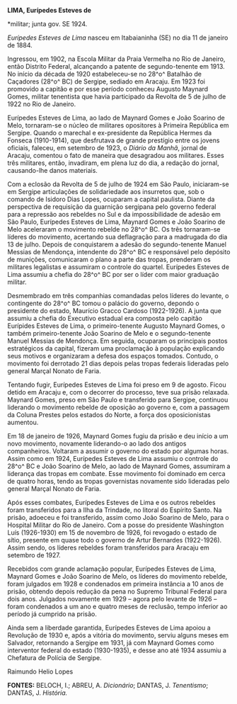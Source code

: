 **LIMA, Eurípedes Esteves de**

\*militar; junta gov. SE 1924.

*Eurípedes Esteves de Lima* nasceu em Itabaianinha (SE) no dia 11 de
janeiro de 1884.

Ingressou, em 1902, na Escola Militar da Praia Vermelha no Rio de
Janeiro, então Distrito Federal, alcançando a patente de segundo-tenente
em 1913. No início da década de 1920 estabeleceu-se no 28^o^ Batalhão de
Caçadores (28^o^ BC) de Sergipe, sediado em Aracaju. Em 1923 foi
promovido a capitão e por esse período conheceu Augusto Maynard Gomes,
militar tenentista que havia participado da Revolta de 5 de julho de
1922 no Rio de Janeiro.

Eurípedes Esteves de Lima, ao lado de Maynard Gomes e João Soarino de
Melo, tornaram-se o núcleo de militares opositores à Primeira República
em Sergipe. Quando o marechal e ex-presidente da República Hermes da
Fonseca (1910-1914), que desfrutava de grande prestígio entre os jovens
oficiais, faleceu, em setembro de 1923, o *Diário da Manhã*, jornal de
Aracaju, comentou o fato de maneira que desagradou aos militares. Esses
três militares, então, invadiram, em plena luz do dia, a redação do
jornal, causando-lhe danos materiais.

Com a eclosão da Revolta de 5 de julho de 1924 em São Paulo,
iniciaram-se em Sergipe articulações de solidariedade aos insurretos
que, sob o comando de Isidoro Dias Lopes, ocuparam a capital paulista.
Diante da perspectiva de requisição da guarnição sergipana pelo governo
federal para a repressão aos rebeldes no Sul e da impossibilidade de
adesão em São Paulo, Eurípedes Esteves de Lima, Maynard Gomes e João
Soarino de Melo aceleraram o movimento rebelde no 28^o^ BC. Os três
tornaram-se líderes do movimento, acertando sua deflagração para a
madrugada do dia 13 de julho. Depois de conquistarem a adesão do
segundo-tenente Manuel Messias de Mendonça, intendente do 28^o^ BC e
responsável pelo depósito de munições, comunicaram o plano a parte das
tropas, prenderam os militares legalistas e assumiram o controle do
quartel. Eurípedes Esteves de Lima assumiu a chefia do 28^o^ BC por ser
o líder com maior graduação militar.

Desmembrado em três companhias comandadas pelos líderes do levante, o
contingente do 28^o^ BC tomou o palácio do governo, depondo o presidente
do estado, Maurício Gracco Cardoso (1922-1926). A junta que assumiu a
chefia do Executivo estadual era composta pelo capitão Eurípides Esteves
de Lima, o primeiro-tenente Augusto Maynard Gomes, o também
primeiro-tenente João Soarino de Melo e o segundo-tenente Manuel Messias
de Mendonça. Em seguida, ocuparam os principais postos estratégicos da
capital, fizeram uma proclamação à população explicando seus motivos e
organizaram a defesa dos espaços tomados. Contudo, o movimento foi
derrotado 21 dias depois pelas tropas federais lideradas pelo general
Marçal Nonato de Faria.

Tentando fugir, Eurípedes Esteves de Lima foi preso em 9 de agosto.
Ficou detido em Aracaju e, com o decorrer do processo, teve sua prisão
relaxada. Maynard Gomes, preso em São Paulo e transferido para Sergipe,
continuou liderando o movimento rebelde de oposição ao governo e, com a
passagem da Coluna Prestes pelos estados do Norte, a força dos
oposicionistas aumentou.

Em 18 de janeiro de 1926, Maynard Gomes fugiu da prisão e deu início a
um novo movimento, novamente liderando-o ao lado dos antigos
companheiros. Voltaram a assumir o governo do estado por algumas horas.
Assim como em 1924, Eurípedes Esteves de Lima assumiu o controle do
28^o^ BC e João Soarino de Melo, ao lado de Maynard Gomes, assumiram a
liderança das tropas em combate. Esse movimento foi dominado em cerca de
quatro horas, tendo as tropas governistas novamente sido lideradas pelo
general Marçal Nonato de Faria.

Após esses combates, Eurípedes Esteves de Lima e os outros rebeldes
foram transferidos para a Ilha da Trindade, no litoral do Espírito
Santo. Na prisão, adoeceu e foi transferido, assim como João Soarino de
Melo, para o Hospital Militar do Rio de Janeiro. Com a posse do
presidente Washington Luís (1926-1930) em 15 de novembro de 1926, foi
revogado o estado de sítio, presente em quase todo o governo de Artur
Bernardes (1922-1926). Assim sendo, os líderes rebeldes foram
transferidos para Aracaju em setembro de 1927.

Recebidos com grande aclamação popular, Eurípedes Esteves de Lima,
Maynard Gomes e João Soarino de Melo, os líderes do movimento rebelde,
foram julgados em 1928 e condenados em primeira instância a 10 anos de
prisão, obtendo depois redução da pena no Supremo Tribunal Federal para
dois anos. Julgados novamente em 1929 – agora pelo levante de 1926 –
foram condenados a um ano e quatro meses de reclusão, tempo inferior ao
período já cumprido na prisão.

Ainda sem a liberdade garantida, Eurípedes Esteves de Lima apoiou a
Revolução de 1930 e, após a vitória do movimento, serviu alguns meses em
Salvador, retornando a Sergipe em 1931, já com Maynard Gomes como
interventor federal do estado (1930-1935), e desse ano até 1934 assumiu
a Chefatura de Polícia de Sergipe.

Raimundo Helio Lopes

**FONTES:** BELOCH, I.; ABREU, A. *Dicionário*; DANTAS, J. *Tenentismo*;
DANTAS, J. *História.*
